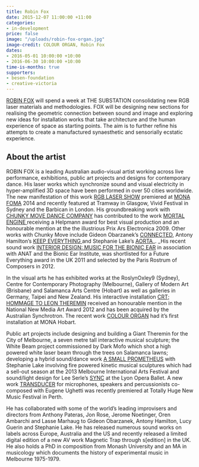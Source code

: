 ```yaml
---
title: Robin Fox
date: 2015-12-07 11:00:00 +11:00
categories:
- in-development
price: false
image: "/uploads/robin-fox-organ.jpg"
image-credit: COLOUR ORGAN, Robin Fox
dates:
- 2016-05-01 10:00:00 +10:00
- 2016-06-30 10:00:00 +10:00
time-is-months: true
supporters:
- besen-foundation
- creative-victoria
---
```


[ROBIN FOX](http://robinfox.com.au/) will spend a week at THE SUBSTATION consolidating new RGB laser materials and methodologies. FOX will be designing new sections for realising the geometric connection between sound and image and exploring new ideas for installation works that take architecture and the human experience of space as starting points. The aim is to further refine his attempts to create a manufactured synaesthetic and sensorially ecstatic experience.

## About the artist

ROBIN FOX is a leading Australian audio-visual artist working across live performance, exhibitions, public art projects and designs for contemporary dance.  His laser works which synchronize sound and visual electricity in hyper-amplified 3D space have been performed in over 50 cities worldwide. The new manifestation of this work [RGB LASER SHOW](http://robinfox.com.au/rgb-laser-show/) premiered at [MONA FOMA](https://www.mona.net.au/what's-on/festivals) 2014 and recently featured at Tramway in Glasgow, Vivid Festival in Sydney and the Barbican in London. His groundbreaking work with [CHUNKY MOVE DANCE COMPANY](http://chunkymove.com.au/) has contributed to the work [MORTAL ENGINE ](https://www.youtube.com/watch?v=sbjOMualLVs)receiving a Helpmann award for best visual production and an honourable mention at the the illustrious Prix Ars Electronica 2009. Other works with Chunky Move include Gideon Obarzanek’s [CONNECTED](https://www.youtube.com/watch?v=VgKxTcds2V8), Antony Hamilton’s [KEEP EVERYTHING ](http://chunkymove.com.au/our-works/current-repertoire/keep-everything/)and Stephanie Lake’s [AORTA](http://chunkymove.com.au/our-works/current-repertoire/aorta/)_. _His recent sound work [INTERIOR DESIGN: MUSIC FOR THE BIONIC EAR](http://www.bionicsinstitute.org/interiordesign/Program.pdf) in association with ANAT and the Bionic Ear Institute, was shortlisted for a Future Everything award in the UK 2011 and selected by the Paris Rostrum of Composers in 2012.

In the visual arts he has exhibited works at the RoslynOxley9 (Sydney), Centre for Contemporary Photography (Melbourne), Gallery of Modern Art (Brisbane) and Salamanca Arts Centre (Hobart) as well as galleries in Germany, Taipei and New Zealand. His interactive installation [CRT; HOMMAGE TO LEON THEREMIN](https://www.youtube.com/watch?v=b5QvxLxJUC0) received an honourable mention in the National New Media Art Award 2012 and has been acquired by the Australian Synchrotron. The recent work [COLOUR ORGAN](http://robinfox.com.au/transducer-and-colour-organ-mofo-2015/) had it’s first installation at MONA Hobart.

Public art projects include designing and building a Giant Theremin for the City of Melbourne, a seven metre tall interactive musical sculpture; the White Beam project commissioned by Dark Mofo which shot a high powered white laser beam through the trees on Salamanca lawns; developing a hybrid sound/dance work [A SMALL PROMETHEUS](http://stephanielake.com.au/showcaseportfolio/a-small-prometheus/) with Stephanie Lake involving fire powered kinetic musical sculptures which had a sell-out season at the 2013 Melbourne International Arts Festival and sound/light design for Lee Serle’s [SYNC](https://vimeo.com/87642040) at the Lyon Opera Ballet. A new work [TRANSDUCER](http://speakpercussion.com/?page_id=1237) for microphones, speakers and percussionists co-composed with Eugene Ughetti was recently premiered at Totally Huge New Music Festival in Perth.

He has collaborated with some of the world’s leading improvisers and directors from Anthony Pateras, Jon Rose, Jerome Noetinger, Oren Ambarchi and Lasse Marhaug to Gideon Obarzanek, Antony Hamilton, Lucy Guerin and Stephanie Lake. He has released numerous sound works on labels across Europe, Australia and the US and recently released a limited digital edition of a new AV work Magnetic Trap through s[edition] in the UK. He also holds a PhD in composition from Monash University and an MA in musicology which documents the history of experimental music in Melbourne 1975-1979.
